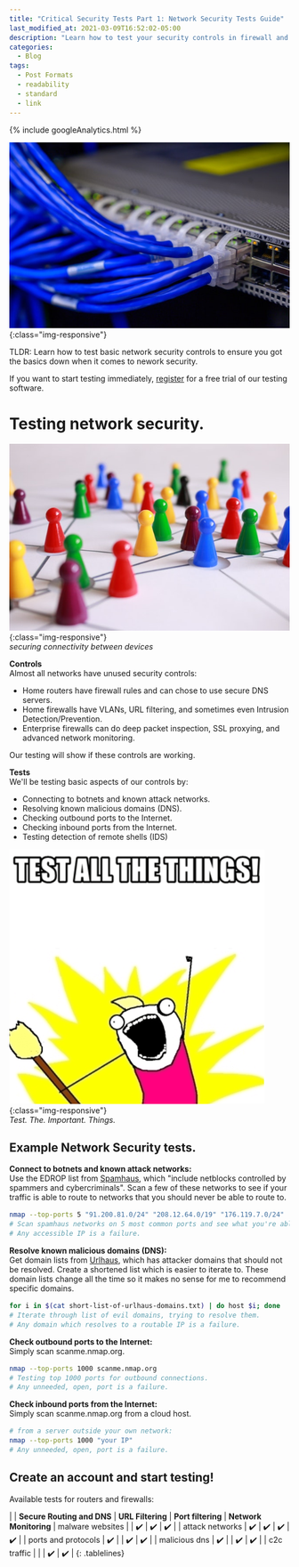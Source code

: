 ```yaml
---
title: "Critical Security Tests Part 1: Network Security Tests Guide"
last_modified_at: 2021-03-09T16:52:02-05:00
description: "Learn how to test your security controls in firewall and routers using your command line"
categories:
  - Blog
tags:
  - Post Formats
  - readability
  - standard
  - link
---
```

<!-- Google analytics -->
{% include googleAnalytics.html %}
<!-- leadfeeder analytics -->
<!-- {% include leadfeederAnalytics.html %} -->

![feature image](/assets/images/2021-03-08/featureImage.jpg){:class="img-responsive"}  

TLDR: Learn how to test basic network security controls to ensure you got the basics down when it comes to nework security.

If you want to start testing immediately, [register][create account] for a free trial of our testing software.

# Testing network security.
![compliance](/assets/images/2021-03-08/network.jpg){:class="img-responsive"}  
*securing connectivity between devices*

**Controls**  
Almost all networks have unused security controls:
* Home routers have firewall rules and can chose to use secure DNS servers.
* Home firewalls have VLANs, URL filtering, and sometimes even Intrusion Detection/Prevention.
* Enterprise firewalls can do deep packet inspection, SSL proxying, and advanced network monitoring.

Our testing will show if these controls are working.

**Tests**  
We'll be testing basic aspects of our controls by:
* Connecting to botnets and known attack networks.
* Resolving known malicious domains (DNS).
* Checking outbound ports to the Internet.
* Checking inbound ports from the Internet.
* Testing detection of remote shells (IDS)

![test all the security things](/assets/images/2021-03-08/test-all-the-things.png){:class="img-responsive"}  
*Test. The. Important. Things.*

## Example Network Security tests.

**Connect to botnets and known attack networks:**  
Use the EDROP list from [Spamhaus](https://www.spamhaus.org/drop/), which "include netblocks controlled by spammers and cybercriminals". Scan a few of these networks to see if your traffic is able to route to networks that you should never be able to route to.
```bash
nmap --top-ports 5 "91.200.81.0/24" "208.12.64.0/19" "176.119.7.0/24"
# Scan spamhaus networks on 5 most common ports and see what you're able to connect to. 
# Any accessible IP is a failure.
```

**Resolve known malicious domains (DNS):**  
Get domain lists from [Urlhaus](https://urlhaus.abuse.ch/api/#retrieve), which has attacker domains that should not be resolved. Create a shortened list which is easier to iterate to. These domain lists change all the time so it makes no sense for me to recommend specific domains.  
```bash
for i in $(cat short-list-of-urlhaus-domains.txt) | do host $i; done
# Iterate through list of evil domains, trying to resolve them.
# Any domain which resolves to a routable IP is a failure.
```

**Check outbound ports to the Internet:**  
Simply scan scanme.nmap.org.
```bash
nmap --top-ports 1000 scanme.nmap.org
# Testing top 1000 ports for outbound connections.
# Any unneeded, open, port is a failure.
```

**Check inbound ports from the Internet:**  
Simply scan scanme.nmap.org from a cloud host.
```bash
# from a server outside your own network:
nmap --top-ports 1000 "your IP"
# Any unneeded, open, port is a failure.
```

## Create an account and start testing!  
Available tests for routers and firewalls:

<style>
.tablelines table, .tablelines td, .tablelines th {
        border: 1px gray;
        }
</style>
|                       |  **Secure Routing and DNS** | **URL Filtering**   | **Port filtering**  |   **Network Monitoring**
| malware websites      |                             | :heavy_check_mark:  | :heavy_check_mark:  | :heavy_check_mark:  |
| attack networks       | :heavy_check_mark:          | :heavy_check_mark:  | :heavy_check_mark:  | :heavy_check_mark:  |
| ports and protocols   | :heavy_check_mark:          |                     | :heavy_check_mark:  | :heavy_check_mark:  |
| malicious dns         | :heavy_check_mark:          |                     | :heavy_check_mark:  | :heavy_check_mark:  |
| c2c traffic           |                             |                     | :heavy_check_mark:  | :heavy_check_mark:  |
{: .tablelines}

<script charset="utf-8" type="text/javascript" src="//js.hsforms.net/forms/shell.js"></script>
<script>
  hbspt.forms.create({
	portalId: "8898112",
	formId: "2b1cfdb3-6618-4dd8-86e4-4786274c0d38"
});
</script>



[create account]: #create-an-account-and-start-testing